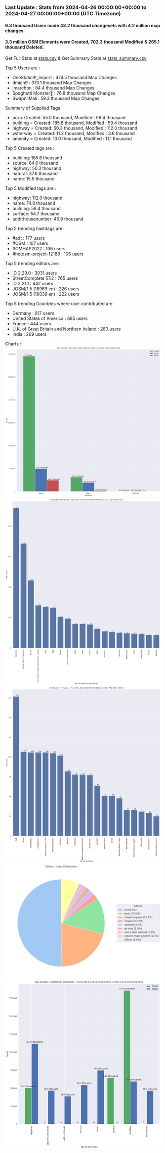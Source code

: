 ### Last Update : Stats from 2024-04-26 00:00:00+00:00 to 2024-04-27 00:00:00+00:00 (UTC Timezone)

#### 6.3 thousand Users made 43.2 thousand changesets with 4.2 million map changes.
#### 3.3 million OSM Elements were Created, 702.3 thousand Modified & 265.1 thousand Deleted.
Get Full Stats at [stats.csv](/stats/Global/Daily/stats.csv)
 & Get Summary Stats at [stats_summary.csv](/stats/Global/Daily/stats_summary.csv)

Top 5 Users are : 
- OneStaticIP_Import : 474.5 thousand Map Changes
- dmich9 : 370.1 thousand Map Changes
- jmarchon : 84.4 thousand Map Changes
- Spaghetti Monster🍝 : 76.8 thousand Map Changes
- SwapnilMali : 59.3 thousand Map Changes

Summary of Supplied Tags
- poi = Created: 55.0 thousand, Modified : 56.4 thousand
- building = Created: 185.8 thousand, Modified : 59.4 thousand
- highway = Created: 50.3 thousand, Modified : 112.0 thousand
- waterway = Created: 11.2 thousand, Modified : 3.6 thousand
- amenity = Created: 10.0 thousand, Modified : 11.1 thousand


Top 5 Created tags are :
- building: 185.8 thousand
- source: 64.6 thousand
- highway: 50.3 thousand
- natural: 37.6 thousand
- name: 15.9 thousand


Top 5 Modified tags are :
- highway: 112.0 thousand
- name: 74.8 thousand
- building: 59.4 thousand
- surface: 54.7 thousand
- addr:housenumber: 46.9 thousand


Top 5 trending hashtags are:
- #adt : 177 users
- #OSM : 107 users
- #OMHAP2022 : 106 users
- #hotosm-project-12189 : 106 users


Top 5 trending editors are:
- iD 2.29.0 : 3031 users
- StreetComplete 57.2 : 765 users
- iD 2.21.1 : 442 users
- JOSM/1.5 (18969 en) : 226 users
- JOSM/1.5 (19039 en) : 222 users


Top 5 trending Countries where user contributed are:
- Germany : 917 users
- United States of America : 685 users
- France : 444 users
- U.K. of Great Britain and Northern Ireland : 280 users
- India : 269 users


 Charts : 
![Alt text](./stats_osm_changes.png) 
![Alt text](./stats_users_per_country.png) 
![Alt text](./stats_users_per_hashtag.png) 
![Alt text](./stats_editors_pie_chart.png) 
![Alt text](./stats_tags.png) 
